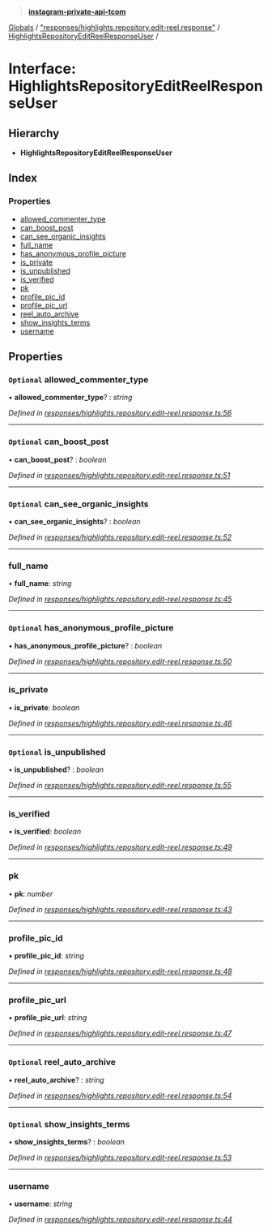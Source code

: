 > **[instagram-private-api-tcom](../README.md)**

[Globals](../README.md) / ["responses/highlights.repository.edit-reel.response"](../modules/_responses_highlights_repository_edit_reel_response_.md) / [HighlightsRepositoryEditReelResponseUser](_responses_highlights_repository_edit_reel_response_.highlightsrepositoryeditreelresponseuser.md) /

# Interface: HighlightsRepositoryEditReelResponseUser

## Hierarchy

* **HighlightsRepositoryEditReelResponseUser**

## Index

### Properties

* [allowed_commenter_type](_responses_highlights_repository_edit_reel_response_.highlightsrepositoryeditreelresponseuser.md#optional-allowed_commenter_type)
* [can_boost_post](_responses_highlights_repository_edit_reel_response_.highlightsrepositoryeditreelresponseuser.md#optional-can_boost_post)
* [can_see_organic_insights](_responses_highlights_repository_edit_reel_response_.highlightsrepositoryeditreelresponseuser.md#optional-can_see_organic_insights)
* [full_name](_responses_highlights_repository_edit_reel_response_.highlightsrepositoryeditreelresponseuser.md#full_name)
* [has_anonymous_profile_picture](_responses_highlights_repository_edit_reel_response_.highlightsrepositoryeditreelresponseuser.md#optional-has_anonymous_profile_picture)
* [is_private](_responses_highlights_repository_edit_reel_response_.highlightsrepositoryeditreelresponseuser.md#is_private)
* [is_unpublished](_responses_highlights_repository_edit_reel_response_.highlightsrepositoryeditreelresponseuser.md#optional-is_unpublished)
* [is_verified](_responses_highlights_repository_edit_reel_response_.highlightsrepositoryeditreelresponseuser.md#is_verified)
* [pk](_responses_highlights_repository_edit_reel_response_.highlightsrepositoryeditreelresponseuser.md#pk)
* [profile_pic_id](_responses_highlights_repository_edit_reel_response_.highlightsrepositoryeditreelresponseuser.md#profile_pic_id)
* [profile_pic_url](_responses_highlights_repository_edit_reel_response_.highlightsrepositoryeditreelresponseuser.md#profile_pic_url)
* [reel_auto_archive](_responses_highlights_repository_edit_reel_response_.highlightsrepositoryeditreelresponseuser.md#optional-reel_auto_archive)
* [show_insights_terms](_responses_highlights_repository_edit_reel_response_.highlightsrepositoryeditreelresponseuser.md#optional-show_insights_terms)
* [username](_responses_highlights_repository_edit_reel_response_.highlightsrepositoryeditreelresponseuser.md#username)

## Properties

### `Optional` allowed_commenter_type

• **allowed_commenter_type**? : *string*

*Defined in [responses/highlights.repository.edit-reel.response.ts:56](https://github.com/cuonglnhust/instagram-private-api-tcom/blob/3e16058/src/responses/highlights.repository.edit-reel.response.ts#L56)*

___

### `Optional` can_boost_post

• **can_boost_post**? : *boolean*

*Defined in [responses/highlights.repository.edit-reel.response.ts:51](https://github.com/cuonglnhust/instagram-private-api-tcom/blob/3e16058/src/responses/highlights.repository.edit-reel.response.ts#L51)*

___

### `Optional` can_see_organic_insights

• **can_see_organic_insights**? : *boolean*

*Defined in [responses/highlights.repository.edit-reel.response.ts:52](https://github.com/cuonglnhust/instagram-private-api-tcom/blob/3e16058/src/responses/highlights.repository.edit-reel.response.ts#L52)*

___

###  full_name

• **full_name**: *string*

*Defined in [responses/highlights.repository.edit-reel.response.ts:45](https://github.com/cuonglnhust/instagram-private-api-tcom/blob/3e16058/src/responses/highlights.repository.edit-reel.response.ts#L45)*

___

### `Optional` has_anonymous_profile_picture

• **has_anonymous_profile_picture**? : *boolean*

*Defined in [responses/highlights.repository.edit-reel.response.ts:50](https://github.com/cuonglnhust/instagram-private-api-tcom/blob/3e16058/src/responses/highlights.repository.edit-reel.response.ts#L50)*

___

###  is_private

• **is_private**: *boolean*

*Defined in [responses/highlights.repository.edit-reel.response.ts:46](https://github.com/cuonglnhust/instagram-private-api-tcom/blob/3e16058/src/responses/highlights.repository.edit-reel.response.ts#L46)*

___

### `Optional` is_unpublished

• **is_unpublished**? : *boolean*

*Defined in [responses/highlights.repository.edit-reel.response.ts:55](https://github.com/cuonglnhust/instagram-private-api-tcom/blob/3e16058/src/responses/highlights.repository.edit-reel.response.ts#L55)*

___

###  is_verified

• **is_verified**: *boolean*

*Defined in [responses/highlights.repository.edit-reel.response.ts:49](https://github.com/cuonglnhust/instagram-private-api-tcom/blob/3e16058/src/responses/highlights.repository.edit-reel.response.ts#L49)*

___

###  pk

• **pk**: *number*

*Defined in [responses/highlights.repository.edit-reel.response.ts:43](https://github.com/cuonglnhust/instagram-private-api-tcom/blob/3e16058/src/responses/highlights.repository.edit-reel.response.ts#L43)*

___

###  profile_pic_id

• **profile_pic_id**: *string*

*Defined in [responses/highlights.repository.edit-reel.response.ts:48](https://github.com/cuonglnhust/instagram-private-api-tcom/blob/3e16058/src/responses/highlights.repository.edit-reel.response.ts#L48)*

___

###  profile_pic_url

• **profile_pic_url**: *string*

*Defined in [responses/highlights.repository.edit-reel.response.ts:47](https://github.com/cuonglnhust/instagram-private-api-tcom/blob/3e16058/src/responses/highlights.repository.edit-reel.response.ts#L47)*

___

### `Optional` reel_auto_archive

• **reel_auto_archive**? : *string*

*Defined in [responses/highlights.repository.edit-reel.response.ts:54](https://github.com/cuonglnhust/instagram-private-api-tcom/blob/3e16058/src/responses/highlights.repository.edit-reel.response.ts#L54)*

___

### `Optional` show_insights_terms

• **show_insights_terms**? : *boolean*

*Defined in [responses/highlights.repository.edit-reel.response.ts:53](https://github.com/cuonglnhust/instagram-private-api-tcom/blob/3e16058/src/responses/highlights.repository.edit-reel.response.ts#L53)*

___

###  username

• **username**: *string*

*Defined in [responses/highlights.repository.edit-reel.response.ts:44](https://github.com/cuonglnhust/instagram-private-api-tcom/blob/3e16058/src/responses/highlights.repository.edit-reel.response.ts#L44)*